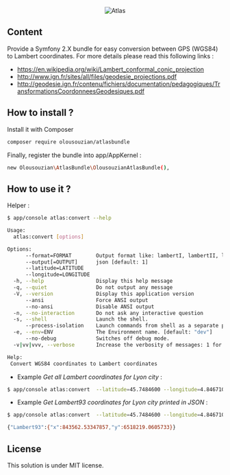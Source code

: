 <p align="center">
  <img src="http://i.imgur.com/xvO494q.png" alt="Atlas"/>
</p>

## Content

Provide a Symfony 2.X bundle for easy conversion between GPS (WGS84) to Lambert coordinates.
For more details please read this following links : 

- <a href="https://en.wikipedia.org/wiki/Lambert_conformal_conic_projection">https://en.wikipedia.org/wiki/Lambert_conformal_conic_projection</a>
- <a href="http://www.ign.fr/sites/all/files/geodesie_projections.pdf">http://www.ign.fr/sites/all/files/geodesie_projections.pdf</a>
- <a href="http://geodesie.ign.fr/contenu/fichiers/documentation/pedagogiques/TransformationsCoordonneesGeodesiques.pdf">http://geodesie.ign.fr/contenu/fichiers/documentation/pedagogiques/TransformationsCoordonneesGeodesiques.pdf</a>

## How to install ?

Install it with Composer 

```sh
composer require olousouzian/atlasbundle
```

Finally, register the bundle into app/AppKernel : 

```sh
new Olousouzian\AtlasBundle\OlousouzianAtlasBundle(),
```

## How to use it ?

Helper : 

```sh
$ app/console atlas:convert --help

Usage:
  atlas:convert [options]

Options:
      --format=FORMAT        Output format like: lambertI, lambertII, lambertIIExtended, lambertIII, lambertIV, lambert93, all [default: "all"]
      --output[=OUTPUT]      json [default: 1]
      --latitude=LATITUDE    
      --longitude=LONGITUDE  
  -h, --help                 Display this help message
  -q, --quiet                Do not output any message
  -V, --version              Display this application version
      --ansi                 Force ANSI output
      --no-ansi              Disable ANSI output
  -n, --no-interaction       Do not ask any interactive question
  -s, --shell                Launch the shell.
      --process-isolation    Launch commands from shell as a separate process.
  -e, --env=ENV              The Environment name. [default: "dev"]
      --no-debug             Switches off debug mode.
  -v|vv|vvv, --verbose       Increase the verbosity of messages: 1 for normal output, 2 for more verbose output and 3 for debug

Help:
 Convert WGS84 coordinates to Lambert coordinates
```

- Example *Get all Lambert coordinates for Lyon city* :

```sh
$ app/console atlas:convert  --latitude=45.7484600 --longitude=4.8467100
``` 

- Example *Get Lambert93 coordinates for Lyon city printed in JSON* :

```sh
$ app/console atlas:convert  --latitude=45.7484600 --longitude=4.8467100 --format=lambert93 --output=json

{"Lambert93":{"x":843562.53347857,"y":6518219.0605733}}
```
 

## License

This solution is under MIT license.
